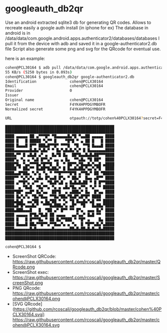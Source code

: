 # googleauth_db2qr
Use an android extracted sqlite3 db for generating QR codes. Allows to recreate easily a google auth install (in iphone for ex)
The database in android is in /data/data/com.google.android.apps.authenticator2/databases/databases
I pull it from the device with adb and saved it in a google-authenticator2.db file
Script also generate some png and svg for the QRcode for eventual use.

here is an example:

```bash
cohen@PCL30164 $ adb pull /data/data/com.google.android.apps.authenticator2/databases/databases google-authenticator2.db
55 KB/s (5250 bytes in 0.093s)
cohen@PCL30164 $ googleauth_db2qr google-authenticator2.db
Identification               cohen@PCLX30164
Email                        cohen@PCLX30164
Provider                     0
Issuer                       
Original name                cohen@PCLX30164
Secret                       F4YK4HPPDGYMBOFR
Normalized secret            F4YK4HPPDGYMBOFR

URL                          otpauth://totp/cohen%40PCLX30164?secret=F4YK4HPPDGYMBOFR&issuer=&original_name=cohen%40PCLX30164&

█████████████████████████████████████████████████
█████████████████████████████████████████████████
████ ▄▄▄▄▄ ██ ▄▀▀▀█▀ ▀█▄▄▄▄▄█▄▀█ ▀▄▄██ ▄▄▄▄▄ ████
████ █   █ █████ ▀▄▀▀ █    ▀█▀█ ▀ ▄ ██ █   █ ████
████ █▄▄▄█ █▀▀ ███▄█▀▀█▀ ▀▀▀█  ▀█  ▀▀█ █▄▄▄█ ████
████▄▄▄▄▄▄▄█▄█▄▀▄█▄▀ ▀ █▄▀▄█▄█▄▀▄▀ █ █▄▄▄▄▄▄▄████
████▄▀▀ █ ▄█▄█ ▄▀ ▄  █▄▀█ █▄  ██▀█▄▄█▄█▄██▀▀▀████
████▀▄ ▀▄ ▄ ▀▄█ █▀▀▄▀ ▄▄ ▄ █▄  ▀▀▄█▄ ▀█ ██▀  ████
████▀█▄ ▀▄▄▀▀▀█▄▀█▀▀█  █  ▀ ██▀▀▄▀█▄▄█▄▀▄▄█ ▄████
█████ ▀ ██▄▀▀ █▄██▀█▄██▄▀ █ █▄▄█▄██▄▀▄▄▀▄▀█  ████
████▄▄█▀██▄ ▀▄▀▄ ▀▄ ▀ ▀▀█▀▀▀▀█▀█ ▄▀▀█▄▀ ██ ▀█████
████▀▀ ▀▄▀▄▀▄ ▄█▄ █▀▄▄█ █▀▄ ▀ ██▄▀  █▄▄ ▄█▀▀ ████
████ ▄▀▀█▀▄ ▄▀▀ ▄  ▀█▄█▀▄█ ▄ █▄█▄█▄██ ▀ █ █▀▀████
████  ▄ ▀█▄█  ▀█▄▀▀▄ ▀▄ ▄ ▄█▄▀█▄ ▄▀▀▄ ▀▄▀ ▀ █████
████▀██▀ ▄▄█▀ █▄▀▄▄  ██▀█  ▄ ▄███▄▀ █▄  █▀▄▄ ████
████ █▄▀▄▀▄ ▀█▄▀█▄▄ ▀▀█▄▀██▄▀█▄█▀▄█▀█▀ ████  ████
████▄█▄█  ▄▄▀██ ▄ █▄▀██ ▀ ▀▄ ▀█ █▄▄█▄▀▄█ ▀▀ █████
████▄█▀█▀▄▄▄█▄▀  ▀▀▀█▄███▄▀▄ ▄█▀  ▀█   █▄██▄▀████
████▄███▄▄▄█   █  ▀██ ▄▀ █▀▀ ▀▀ █▀▄  ▄▄▄ █▄▀ ████
████ ▄▄▄▄▄ █▀█▄▀█▄█ ██ ▄▄▄▄   ▄▄▀▄▄▀ █▄█ ▀▀  ████
████ █   █ █▀▀▀█▄ ▀ ██ █▄▀▀███ ▀ ▀█▀ ▄    █▄ ████
████ █▄▄▄█ ██▄▀▀█▀▀▄▀▀█▄▄▀▄ ▄ ▀▄  █ ▀█▀▀▄█▄▀▄████
████▄▄▄▄▄▄▄█▄█▄▄▄▄▄▄▄█▄▄▄▄▄▄▄██▄█▄██▄█▄█▄▄█▄█████
█████████████████████████████████████████████████
█████████████████████████████████████████████████

cohen@PCL30164 $ 
```

* ScreenShot QRCode: https://raw.githubusercontent.com/rcoscali/googleauth_db2qr/master/QRcode.png
* ScreenShot exec:   https://raw.githubusercontent.com/rcoscali/googleauth_db2qr/master/ScreenShot.png
* PNG QRcode:        https://raw.githubusercontent.com/rcoscali/googleauth_db2qr/master/cohen@PCLX30164.png
* [SVG QRcode](https://github.com/rcoscali/googleauth_db2qr/blob/master/cohen%40PCLX30164.svg]:        https://raw.githubusercontent.com/rcoscali/googleauth_db2qr/master/cohen@PCLX30164.svg

